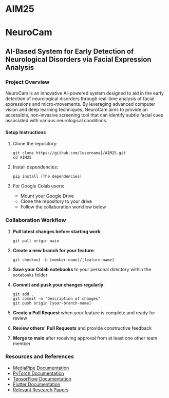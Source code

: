# AIM25
# NeuroCam

## AI-Based System for Early Detection of Neurological Disorders via Facial Expression Analysis

### Project Overview
NeuroCam is an innovative AI-powered system designed to aid in the early detection of neurological disorders through real-time analysis of facial expressions and micro-movements. By leveraging advanced computer vision and deep learning techniques, NeuroCam aims to provide an accessible, non-invasive screening tool that can identify subtle facial cues associated with various neurological conditions.


#### Setup Instructions
1. Clone the repository:
   ```
   git clone https://github.com/[username]/AIM25.git
   cd AIM25
   ```

2. Install dependencies:
   ```
   pip install (The dependencies)
   ```

3. For Google Colab users:
   - Mount your Google Drive
   - Clone the repository to your drive
   - Follow the collaboration workflow below

### Collaboration Workflow

1. **Pull latest changes before starting work**:
   ```
   git pull origin main
   ```

2. **Create a new branch for your feature**:
   ```
   git checkout -b [member-name]/[feature-name]
   ```

3. **Save your Colab notebooks** to your personal directory within the `notebooks` folder

4. **Commit and push your changes regularly**:
   ```
   git add .
   git commit -m "Description of changes"
   git push origin [your-branch-name]
   ```

5. **Create a Pull Request** when your feature is complete and ready for review

6. **Review others' Pull Requests** and provide constructive feedback

7. **Merge to main** after receiving approval from at least one other team member



### Resources and References
- [MediaPipe Documentation](https://google.github.io/mediapipe/)
- [PyTorch Documentation](https://pytorch.org/docs/stable/index.html)
- [TensorFlow Documentation](https://www.tensorflow.org/api_docs)
- [Flutter Documentation](https://flutter.dev/docs)
- [Relevant Research Papers](./docs/literature/README.md)


